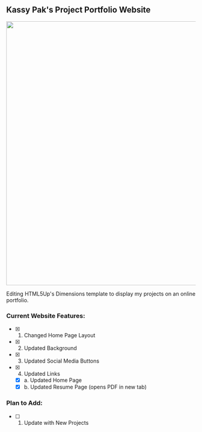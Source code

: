 ## Kassy Pak's Project Portfolio Website
<img src="https://github.com/kaspak/kaspak.github.io/blob/master/WebsiteDemo.gif" width=700>

Editing HTML5Up's Dimensions template to display my projects on an online portfolio.

### Current Website Features:
- [X] 1. Changed Home Page Layout
- [X] 2. Updated Background
- [X] 3. Updated Social Media Buttons
- [X] 4. Updated Links
  - [X] a. Updated Home Page
  - [X] b. Updated Resume Page (opens PDF in new tab)

### Plan to Add:
- [ ] 1. Update with New Projects
